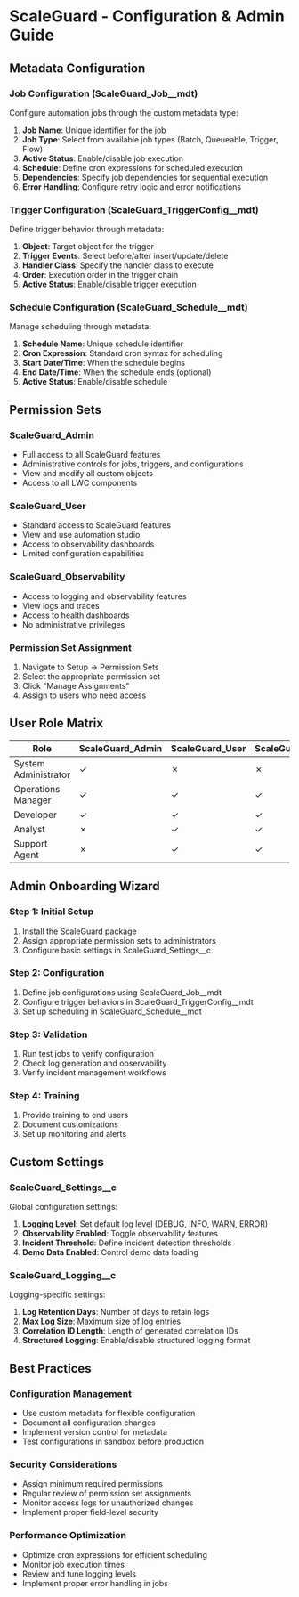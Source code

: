 # ScaleGuard - Configuration & Admin Guide

## Metadata Configuration

### Job Configuration (ScaleGuard_Job__mdt)
Configure automation jobs through the custom metadata type:

1. **Job Name**: Unique identifier for the job
2. **Job Type**: Select from available job types (Batch, Queueable, Trigger, Flow)
3. **Active Status**: Enable/disable job execution
4. **Schedule**: Define cron expressions for scheduled execution
5. **Dependencies**: Specify job dependencies for sequential execution
6. **Error Handling**: Configure retry logic and error notifications

### Trigger Configuration (ScaleGuard_TriggerConfig__mdt)
Define trigger behavior through metadata:

1. **Object**: Target object for the trigger
2. **Trigger Events**: Select before/after insert/update/delete
3. **Handler Class**: Specify the handler class to execute
4. **Order**: Execution order in the trigger chain
5. **Active Status**: Enable/disable trigger execution

### Schedule Configuration (ScaleGuard_Schedule__mdt)
Manage scheduling through metadata:

1. **Schedule Name**: Unique schedule identifier
2. **Cron Expression**: Standard cron syntax for scheduling
3. **Start Date/Time**: When the schedule begins
4. **End Date/Time**: When the schedule ends (optional)
5. **Active Status**: Enable/disable schedule

## Permission Sets

### ScaleGuard_Admin
- Full access to all ScaleGuard features
- Administrative controls for jobs, triggers, and configurations
- View and modify all custom objects
- Access to all LWC components

### ScaleGuard_User
- Standard access to ScaleGuard features
- View and use automation studio
- Access to observability dashboards
- Limited configuration capabilities

### ScaleGuard_Observability
- Access to logging and observability features
- View logs and traces
- Access to health dashboards
- No administrative privileges

### Permission Set Assignment
1. Navigate to Setup → Permission Sets
2. Select the appropriate permission set
3. Click "Manage Assignments"
4. Assign to users who need access

## User Role Matrix

| Role | ScaleGuard_Admin | ScaleGuard_User | ScaleGuard_Observability |
|------|------------------|-----------------|--------------------------|
| System Administrator | ✓ | ✗ | ✗ |
| Operations Manager | ✓ | ✓ | ✓ |
| Developer | ✓ | ✓ | ✓ |
| Analyst | ✗ | ✓ | ✓ |
| Support Agent | ✗ | ✓ | ✓ |

## Admin Onboarding Wizard

### Step 1: Initial Setup
1. Install the ScaleGuard package
2. Assign appropriate permission sets to administrators
3. Configure basic settings in ScaleGuard_Settings__c

### Step 2: Configuration
1. Define job configurations using ScaleGuard_Job__mdt
2. Configure trigger behaviors in ScaleGuard_TriggerConfig__mdt
3. Set up scheduling in ScaleGuard_Schedule__mdt

### Step 3: Validation
1. Run test jobs to verify configuration
2. Check log generation and observability
3. Verify incident management workflows

### Step 4: Training
1. Provide training to end users
2. Document customizations
3. Set up monitoring and alerts

## Custom Settings

### ScaleGuard_Settings__c
Global configuration settings:

1. **Logging Level**: Set default log level (DEBUG, INFO, WARN, ERROR)
2. **Observability Enabled**: Toggle observability features
3. **Incident Threshold**: Define incident detection thresholds
4. **Demo Data Enabled**: Control demo data loading

### ScaleGuard_Logging__c
Logging-specific settings:

1. **Log Retention Days**: Number of days to retain logs
2. **Max Log Size**: Maximum size of log entries
3. **Correlation ID Length**: Length of generated correlation IDs
4. **Structured Logging**: Enable/disable structured logging format

## Best Practices

### Configuration Management
- Use custom metadata for flexible configuration
- Document all configuration changes
- Implement version control for metadata
- Test configurations in sandbox before production

### Security Considerations
- Assign minimum required permissions
- Regular review of permission set assignments
- Monitor access logs for unauthorized changes
- Implement proper field-level security

### Performance Optimization
- Optimize cron expressions for efficient scheduling
- Monitor job execution times
- Review and tune logging levels
- Implement proper error handling in jobs
